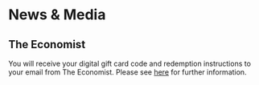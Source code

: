 # News & Media

## The Economist

You will receive your digital gift card code and redemption instructions to your email from The Economist. Please see [here](https://myaccount.economist.com/s/article/How-do-I-activate-a-gift-subscription) for further information.
